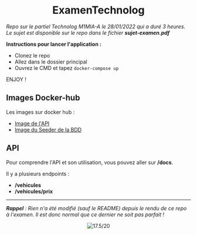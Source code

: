 <h1 align="center">ExamenTechnolog</h1>

*Repo sur le partiel Technolog M1MIA-A le 28/01/2022 qui a duré 3 heures.
Le sujet est disponible sur le repo dans le fichier __sujet-examen.pdf__*


**Instructions pour lancer l'application :**
- Clonez le repo
- Allez dans le dossier principal
- Ouvrez le CMD et tapez `docker-compose up`

ENJOY !

## Images Docker-hub
Les images sur docker hub :
- [Image de l'API](https://hub.docker.com/repository/docker/deimox/api_rest)
- [Image du Seeder de la BDD](https://hub.docker.com/repository/docker/deimox/seeder)

## API
Pour comprendre l'API et son utilisation, vous pouvez aller sur **/docs**.  

Il y a plusieurs endpoints :
- **/vehicules**
- **/vehicules/prix**

---

*__Rappel__ : Rien n'a été modifié (sauf le README) depuis le rendu de ce repo à l'examen. Il est donc normal que ce dernier ne soit pas parfait !*

<div align="center">
  <img src="https://readme-typing-svg.herokuapp.com?font=Fira+Code&duration=4000&color=27F73D&center=true&multiline=true&lines=Note+finale+%3A;17.5%2F20" alt="17.5/20">
</div>
